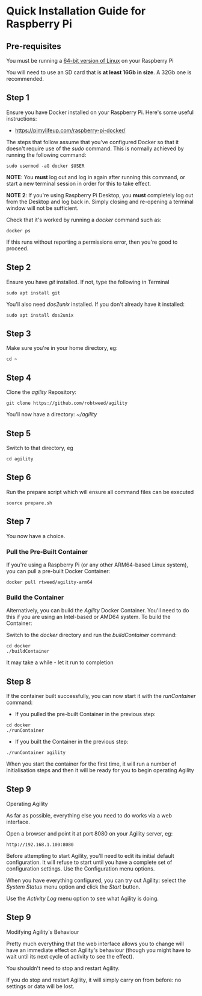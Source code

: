 # Quick Installation Guide for Raspberry Pi

## Pre-requisites

You must be running a [64-bit version of Linux](https://www.raspberrypi.com/software/operating-systems/#raspberry-pi-os-64-bit) 
on your Raspberry Pi

You will need to use an SD card that is **at least 16Gb in size**.  A 32Gb one is recommended.

## Step 1

Ensure you have Docker installed on your Raspberry Pi.  Here's some useful instructions:

- https://pimylifeup.com/raspberry-pi-docker/

The steps that follow assume that you've configured Docker so that it doesn't require use of the *sudo*
command.  This is normally achieved by running the following command:

```console
sudo usermod -aG docker $USER
```

**NOTE**: You **must** log out and log in again after running this command, or start a new terminal session in 
order for this to take effect.

**NOTE 2**: If you're using Raspberry Pi Desktop, you **must** completely log out from the Desktop and log back in. Simply closing 
and re-opening a terminal window will not be sufficient.

Check that it's worked by running a *docker* command such as:

```console
docker ps
```

If this runs without reporting a permissions error, then you're good to proceed.

## Step 2

Ensure you have *git* installed.  If not, type the following in Terminal

```console
sudo apt install git
```

You'll also need *dos2unix* installed.  If you don't already have it installed:

```console
sudo apt install dos2unix
```



## Step 3

Make sure you're in your home directory, eg:

```console
cd ~
```

## Step 4

Clone the *agility* Repository:

```console
git clone https://github.com/robtweed/agility
```

You'll now have a directory: *~/agility*

## Step 5

Switch to that directory, eg

```console
cd agility
```

## Step 6 

Run the prepare script which will ensure all command files can be executed

```console
source prepare.sh
```

## Step 7

You now have a choice.  

### Pull the Pre-Built Container

If you're using a Raspberry Pi (or any other ARM64-based Linux system),
you can pull a pre-built Docker Container:

```console
docker pull rtweed/agility-arm64
```

### Build the Container

Alternatively, you can build the *Agility* Docker Container. You'll need to do this if you are
using an Intel-based or AMD64 system.  To build the Container:

Switch to the *docker* directory and run the *buildContainer* command:

```console
cd docker
./buildContainer
```

It may take a while - let it run to completion


## Step 8

If the container built successfully, you can now start it with the *runContainer* command:

- If you pulled the pre-built Container in the previous step:

```console
cd docker
./runContainer
```

- If you built the Container in the previous step:

```console
./runContainer agility
```

When you start the container for the first time, it will run a number of initialisation steps and
then it will be ready for you to begin operating Agility

## Step 9

Operating Agility

As far as possible, everything else you need to do works via a web interface.

Open a browser and point it at port 8080 on your Agility server, eg:

```console
http://192.168.1.100:8080
```

Before attempting to start Agility, you'll need to edit its initial default configuration.  It will refuse to start until 
you have a complete set of configuration settings.  Use the Configuration menu options.

When you have everything configured, you can try out Agility: select the *System Status* menu option and click the
*Start* button.

Use the *Activity Log* menu option to see what Agility is doing.

## Step 9

Modifying Agility's Behaviour

Pretty much everything that the web interface allows you to change will have an immediate effect on Agility's
behaviour (though you might have to wait until its next cycle of activity to see the effect).  

You shouldn't need to stop and restart Agility.

If you do stop and restart Agility, it will simply carry on from before: no settings or data will be lost.




